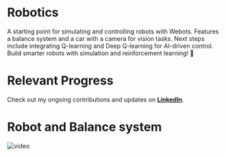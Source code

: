 # Robotics
A starting point for simulating and controlling robots with Webots. Features a balance system and a car with a camera for vision tasks. Next steps include integrating Q-learning and Deep Q-learning for AI-driven control. Build smarter robots with simulation and reinforcement learning! 🚀

# Relevant Progress
Check out my ongoing contributions and updates on [**LinkedIn**](https://www.linkedin.com/in/haiyun-ning).

# Robot and Balance system
![video](./records/balancesystem.gif)
